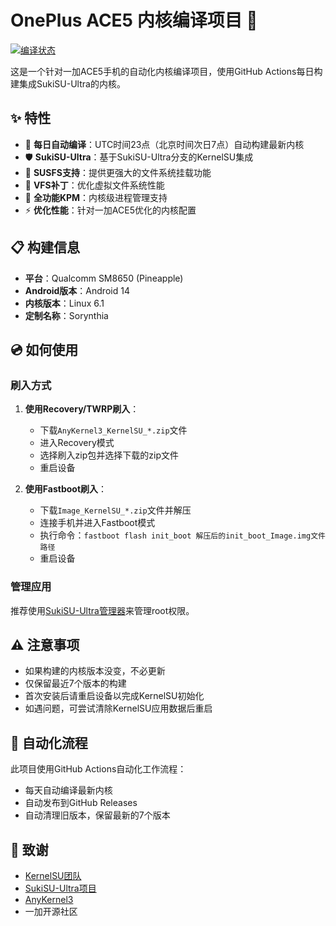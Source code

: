 # OnePlus ACE5 内核编译项目 🚀

[![编译状态](https://github.com/用户名/OnePlus_ACE5_Kernel_Compilation/actions/workflows/Build-SukiSU.yml/badge.svg)](https://github.com/用户名/OnePlus_ACE5_Kernel_Compilation/actions/workflows/Build-SukiSU.yml)

这是一个针对一加ACE5手机的自动化内核编译项目，使用GitHub Actions每日构建集成SukiSU-Ultra的内核。

## ✨ 特性

- 🔄 **每日自动编译**：UTC时间23点（北京时间次日7点）自动构建最新内核
- 🛡️ **SukiSU-Ultra**：基于SukiSU-Ultra分支的KernelSU集成
- 📁 **SUSFS支持**：提供更强大的文件系统挂载功能
- 🔧 **VFS补丁**：优化虚拟文件系统性能
- 📱 **全功能KPM**：内核级进程管理支持
- ⚡ **优化性能**：针对一加ACE5优化的内核配置

## 📋 构建信息

- **平台**：Qualcomm SM8650 (Pineapple)
- **Android版本**：Android 14
- **内核版本**：Linux 6.1
- **定制名称**：Sorynthia

## 💿 如何使用

### 刷入方式

1. **使用Recovery/TWRP刷入**：
   - 下载`AnyKernel3_KernelSU_*.zip`文件
   - 进入Recovery模式
   - 选择刷入zip包并选择下载的zip文件
   - 重启设备

2. **使用Fastboot刷入**：
   - 下载`Image_KernelSU_*.zip`文件并解压
   - 连接手机并进入Fastboot模式
   - 执行命令：`fastboot flash init_boot 解压后的init_boot_Image.img文件路径`
   - 重启设备

### 管理应用

推荐使用[SukiSU-Ultra管理器](https://github.com/ShirkNeko/SukiSU-Ultra/releases)来管理root权限。

## ⚠️ 注意事项

- 如果构建的内核版本没变，不必更新
- 仅保留最近7个版本的构建
- 首次安装后请重启设备以完成KernelSU初始化
- 如遇问题，可尝试清除KernelSU应用数据后重启

## 🔄 自动化流程

此项目使用GitHub Actions自动化工作流程：
- 每天自动编译最新内核
- 自动发布到GitHub Releases
- 自动清理旧版本，保留最新的7个版本

## 🙏 致谢

- [KernelSU团队](https://github.com/tiann/KernelSU)
- [SukiSU-Ultra项目](https://github.com/ShirkNeko/SukiSU-Ultra)
- [AnyKernel3](https://github.com/osm0sis/AnyKernel3)
- 一加开源社区
